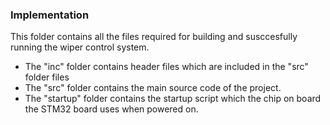 ### Implementation
This folder contains all the files required for building and susccesfully running the wiper control system.

- The "inc" folder contains header files which are included in the "src" folder files
- The "src" folder contains the main source code of the project.
- The "startup" folder contains the startup script which the chip on board the STM32 board uses when powered on.